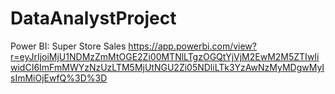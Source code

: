 # DataAnalystProject
Power BI: Super Store Sales https://app.powerbi.com/view?r=eyJrIjoiMjU1NDMzZmMtOGE2Zi00MTNlLTgzOGQtYjVjM2EwM2M5ZTIwIiwidCI6ImFmMWYzNzUzLTM5MjUtNGU2Zi05NDliLTk3YzAwNzMyMDgwMyIsImMiOjEwfQ%3D%3D

